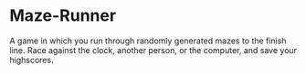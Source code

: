 # Maze-Runner
A game in which you run through randomly generated mazes to the finish line. Race against the clock, another person, or the computer, and save your highscores.
